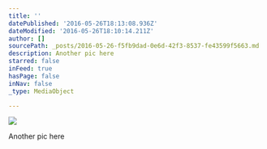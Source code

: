 ```yaml
---
title: ''
datePublished: '2016-05-26T18:13:08.936Z'
dateModified: '2016-05-26T18:10:14.211Z'
author: []
sourcePath: _posts/2016-05-26-f5fb9dad-0e6d-42f3-8537-fe43599f5663.md
description: Another pic here
starred: false
inFeed: true
hasPage: false
inNav: false
_type: MediaObject

---
```

![](https://the-grid-user-content.s3-us-west-2.amazonaws.com/f7848f13-bb8e-4aae-bb29-7498addae5a7.jpg)

Another pic here